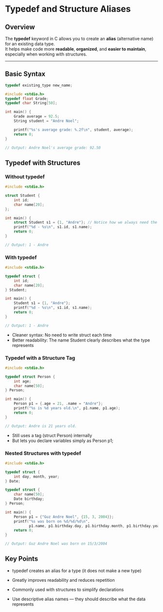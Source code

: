 # Typedef and Structure Aliases

## Overview

The **typedef** keyword in C allows you to create an **alias** (alternative name) for an existing data type.  
It helps make code more **readable**, **organized**, and **easier to maintain**, especially when working with structures.

---

## Basic Syntax

```c
typedef existing_type new_name;

#include <stdio.h>
typedef float Grade;
typedef char String[50];

int main() {
    Grade average = 92.5;
    String student = "Andre Noel";

    printf("%s's average grade: %.2f\n", student, average);
    return 0;
}

// Output: Andre Noel's average grade: 92.50

```

## Typedef with Structures

### Without typedef
```c
#include <stdio.h>

struct Student {
    int id;
    char name[20];
};

int main() {
    struct Student s1 = {1, "Andre"}; // Notice how we always need the struct keyword
    printf("%d - %s\n", s1.id, s1.name);
    return 0;
}

// Output: 1 - Andre

```

### With typedef
```c
#include <stdio.h>

typedef struct {
    int id;
    char name[20];
} Student;

int main() {
    Student s1 = {1, "Andre"};
    printf("%d - %s\n", s1.id, s1.name);
    return 0;
}

// Output: 1 - Andre

```
- Cleaner syntax: No need to write struct each time
- Better readability: The name Student clearly describes what the type represents

### Typedef with a Structure Tag
```c
#include <stdio.h>

typedef struct Person {
    int age;
    char name[50];
} Person;

int main() {
    Person p1 = {.age = 21, .name = "Andre"};
    printf("%s is %d years old.\n", p1.name, p1.age);
    return 0;
}

// Output: Andre is 21 years old.

```
- Still uses a tag (struct Person) internally
- But lets you declare variables simply as Person p1;

### Nested Structures with typedef
```c
#include <stdio.h>

typedef struct {
    int day, month, year;
} Date;

typedef struct {
    char name[50];
    Date birthday;
} Person;

int main() {
    Person p1 = {"Guz Andre Noel", {15, 3, 2004}};
    printf("%s was born on %d/%d/%d\n",
           p1.name, p1.birthday.day, p1.birthday.month, p1.birthday.year);
    return 0;
}

// Output: Guz Andre Noel was born on 15/3/2004

```

## Key Points

- typedef creates an alias for a type (it does not make a new type)

- Greatly improves readability and reduces repetition

- Commonly used with structures to simplify declarations

- Use descriptive alias names — they should describe what the data represents